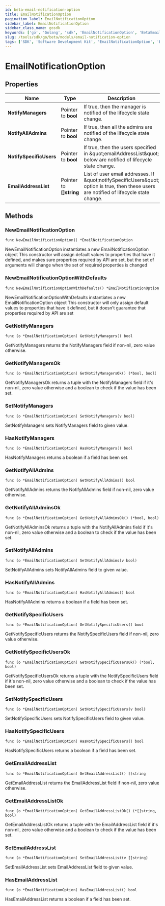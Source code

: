 ```yaml
---
id: beta-email-notification-option
title: EmailNotificationOption
pagination_label: EmailNotificationOption
sidebar_label: EmailNotificationOption
sidebar_class_name: gosdk
keywords: ['go', 'Golang', 'sdk', 'EmailNotificationOption', 'BetaEmailNotificationOption'] 
slug: /tools/sdk/go/beta/models/email-notification-option
tags: ['SDK', 'Software Development Kit', 'EmailNotificationOption', 'BetaEmailNotificationOption']
---
```


# EmailNotificationOption

## Properties

Name | Type | Description | Notes
------------ | ------------- | ------------- | -------------
**NotifyManagers** | Pointer to **bool** | If true, then the manager is notified of the lifecycle state change. | [optional] [default to false]
**NotifyAllAdmins** | Pointer to **bool** | If true, then all the admins are notified of the lifecycle state change. | [optional] [default to false]
**NotifySpecificUsers** | Pointer to **bool** | If true, then the users specified in \&quot;emailAddressList\&quot; below are notified of lifecycle state change. | [optional] [default to false]
**EmailAddressList** | Pointer to **[]string** | List of user email addresses. If \&quot;notifySpecificUsers\&quot; option is true, then these users are notified of lifecycle state change. | [optional] 

## Methods

### NewEmailNotificationOption

`func NewEmailNotificationOption() *EmailNotificationOption`

NewEmailNotificationOption instantiates a new EmailNotificationOption object
This constructor will assign default values to properties that have it defined,
and makes sure properties required by API are set, but the set of arguments
will change when the set of required properties is changed

### NewEmailNotificationOptionWithDefaults

`func NewEmailNotificationOptionWithDefaults() *EmailNotificationOption`

NewEmailNotificationOptionWithDefaults instantiates a new EmailNotificationOption object
This constructor will only assign default values to properties that have it defined,
but it doesn't guarantee that properties required by API are set

### GetNotifyManagers

`func (o *EmailNotificationOption) GetNotifyManagers() bool`

GetNotifyManagers returns the NotifyManagers field if non-nil, zero value otherwise.

### GetNotifyManagersOk

`func (o *EmailNotificationOption) GetNotifyManagersOk() (*bool, bool)`

GetNotifyManagersOk returns a tuple with the NotifyManagers field if it's non-nil, zero value otherwise
and a boolean to check if the value has been set.

### SetNotifyManagers

`func (o *EmailNotificationOption) SetNotifyManagers(v bool)`

SetNotifyManagers sets NotifyManagers field to given value.

### HasNotifyManagers

`func (o *EmailNotificationOption) HasNotifyManagers() bool`

HasNotifyManagers returns a boolean if a field has been set.

### GetNotifyAllAdmins

`func (o *EmailNotificationOption) GetNotifyAllAdmins() bool`

GetNotifyAllAdmins returns the NotifyAllAdmins field if non-nil, zero value otherwise.

### GetNotifyAllAdminsOk

`func (o *EmailNotificationOption) GetNotifyAllAdminsOk() (*bool, bool)`

GetNotifyAllAdminsOk returns a tuple with the NotifyAllAdmins field if it's non-nil, zero value otherwise
and a boolean to check if the value has been set.

### SetNotifyAllAdmins

`func (o *EmailNotificationOption) SetNotifyAllAdmins(v bool)`

SetNotifyAllAdmins sets NotifyAllAdmins field to given value.

### HasNotifyAllAdmins

`func (o *EmailNotificationOption) HasNotifyAllAdmins() bool`

HasNotifyAllAdmins returns a boolean if a field has been set.

### GetNotifySpecificUsers

`func (o *EmailNotificationOption) GetNotifySpecificUsers() bool`

GetNotifySpecificUsers returns the NotifySpecificUsers field if non-nil, zero value otherwise.

### GetNotifySpecificUsersOk

`func (o *EmailNotificationOption) GetNotifySpecificUsersOk() (*bool, bool)`

GetNotifySpecificUsersOk returns a tuple with the NotifySpecificUsers field if it's non-nil, zero value otherwise
and a boolean to check if the value has been set.

### SetNotifySpecificUsers

`func (o *EmailNotificationOption) SetNotifySpecificUsers(v bool)`

SetNotifySpecificUsers sets NotifySpecificUsers field to given value.

### HasNotifySpecificUsers

`func (o *EmailNotificationOption) HasNotifySpecificUsers() bool`

HasNotifySpecificUsers returns a boolean if a field has been set.

### GetEmailAddressList

`func (o *EmailNotificationOption) GetEmailAddressList() []string`

GetEmailAddressList returns the EmailAddressList field if non-nil, zero value otherwise.

### GetEmailAddressListOk

`func (o *EmailNotificationOption) GetEmailAddressListOk() (*[]string, bool)`

GetEmailAddressListOk returns a tuple with the EmailAddressList field if it's non-nil, zero value otherwise
and a boolean to check if the value has been set.

### SetEmailAddressList

`func (o *EmailNotificationOption) SetEmailAddressList(v []string)`

SetEmailAddressList sets EmailAddressList field to given value.

### HasEmailAddressList

`func (o *EmailNotificationOption) HasEmailAddressList() bool`

HasEmailAddressList returns a boolean if a field has been set.


